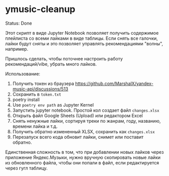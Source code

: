 # ymusic-cleanup

Status: Done

Этот скрипт в виде Jupyter Notebook позволяет получить содержимое плейлиста со всеми лайками в виде таблицы. Если снять все галочки, лайки будут сняты и это позволяет управлять рекомендациями "волны", например.

Пришлось сделать, чтобы поточнее настроить работу рекомендаций/vibe, убрать много лайков.

Использование:
 1. Получить токен из браузера https://github.com/MarshalX/yandex-music-api/discussions/513
 2. Сохранить в `token.txt`
 3. poetry install
 4. Use `poetry env path` as Jupyter Kernel
 5. Запустить jupyter notebook. Простой кол создает файл `changes.xlsx`
 6. Открыть файл Google Sheets (Upload) или редактором Excel
 7. Снять ненужные лайки, сортируя треки по жанрам, году, названию, времени лайка и т.д.
 8. Получить обратно измененный XLSX, сохранить как `changes.xlsx`
 9. Перезапуск всего кода обновит лайки, снимет или поставит обратно.

Единственная сложность в том, что при добавлении новых лайков через приложение Яндекс.Музыки, нужно вручную скопировать новые лайки из обновленного файла, чтобы они попали в файл, если редактируется через гугл таблицу. 